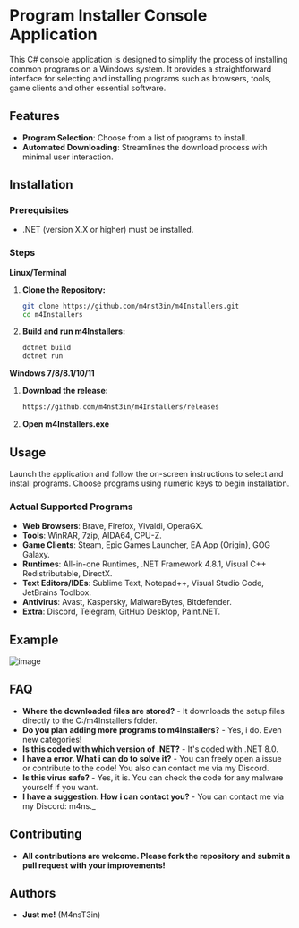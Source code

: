 # Program Installer Console Application

This C# console application is designed to simplify the process of installing common programs on a Windows system. It provides a straightforward interface for selecting and installing programs such as browsers, tools, game clients and other essential software.

## Features

- **Program Selection**: Choose from a list of programs to install.
- **Automated Downloading**: Streamlines the download process with minimal user interaction.

## Installation

### Prerequisites

- .NET (version X.X or higher) must be installed.

### Steps

**Linux/Terminal**

1. **Clone the Repository:**

   ```bash
   git clone https://github.com/m4nst3in/m4Installers.git
   cd m4Installers
   ```
2. **Build and run m4Installers:**

   ```bash
   dotnet build
   dotnet run
   ```
**Windows 7/8/8.1/10/11**

1. **Download the release:**
   ```bash
   https://github.com/m4nst3in/m4Installers/releases
   ```
   
2. **Open m4Installers.exe**
   
## Usage

Launch the application and follow the on-screen instructions to select and install programs. Choose programs using numeric keys to begin installation.

### Actual Supported Programs

- **Web Browsers**: Brave, Firefox, Vivaldi, OperaGX.
- **Tools**: WinRAR, 7zip, AIDA64, CPU-Z.
- **Game Clients**: Steam, Epic Games Launcher, EA App (Origin), GOG Galaxy.
- **Runtimes**: All-in-one Runtimes, .NET Framework 4.8.1, Visual C++ Redistributable, DirectX.
- **Text Editors/IDEs**: Sublime Text, Notepad++, Visual Studio Code, JetBrains Toolbox.
- **Antivirus**: Avast, Kaspersky, MalwareBytes, Bitdefender.
- **Extra**: Discord, Telegram, GitHub Desktop, Paint.NET. 

## Example
![image](https://github.com/user-attachments/assets/41c43c25-3051-49f8-8577-d4147261823a)

## FAQ
- **Where the downloaded files are stored?** - It downloads the setup files directly to the C:/m4Installers folder.
- **Do you plan adding more programs to m4Installers?** - Yes, i do. Even new categories!
- **Is this coded with which version of .NET?** - It's coded with .NET 8.0.
- **I have a error. What i can do to solve it?** - You can freely open a issue or contribute to the code! You also can contact me via my Discord.
- **Is this virus safe?** - Yes, it is. You can check the code for any malware yourself if you want.
- **I have a suggestion. How i can contact you?** - You can contact me via my Discord: m4ns._

## Contributing

- **All contributions are welcome. Please fork the repository and submit a pull request with your improvements!**

## Authors

- **Just me!** (M4nsT3in)
